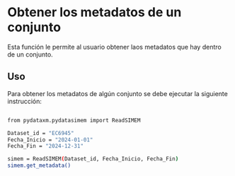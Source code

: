 # Obtener los metadatos de un conjunto

Esta función le permite al usuario obtener laos metadatos que hay dentro de un conjunto.

## Uso

Para obtener los metadatos de algún conjunto se debe ejecutar la siguiente instrucción:

```bash

from pydataxm.pydatasimem import ReadSIMEM

Dataset_id = "EC6945"
Fecha_Inicio = "2024-01-01"
Fecha_Fin = "2024-12-31"

simem = ReadSIMEM(Dataset_id, Fecha_Inicio, Fecha_Fin)
simem.get_metadata()
```
